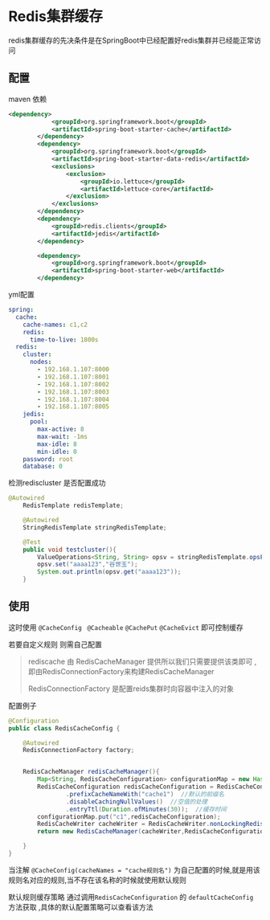 # Redis集群缓存

redis集群缓存的先决条件是在SpringBoot中已经配置好redis集群并已经能正常访问

## 配置

maven 依赖

```xml
<dependency>
            <groupId>org.springframework.boot</groupId>
            <artifactId>spring-boot-starter-cache</artifactId>
        </dependency>
        <dependency>
            <groupId>org.springframework.boot</groupId>
            <artifactId>spring-boot-starter-data-redis</artifactId>
            <exclusions>
                <exclusion>
                    <groupId>io.lettuce</groupId>
                    <artifactId>lettuce-core</artifactId>
                </exclusion>
            </exclusions>
        </dependency>
        <dependency>
            <groupId>redis.clients</groupId>
            <artifactId>jedis</artifactId>
        </dependency>

        <dependency>
            <groupId>org.springframework.boot</groupId>
            <artifactId>spring-boot-starter-web</artifactId>
        </dependency>
```

yml配置

```yml
spring:
  cache:
    cache-names: c1,c2
    redis:
      time-to-live: 1800s
  redis:
    cluster:
      nodes:
        - 192.168.1.107:8000
        - 192.168.1.107:8001
        - 192.168.1.107:8002
        - 192.168.1.107:8003
        - 192.168.1.107:8004
        - 192.168.1.107:8005
    jedis:
      pool:
        max-active: 8
        max-wait: -1ms
        max-idle: 8
        min-idle: 0
    password: root
    database: 0
```

检测rediscluster 是否配置成功

```java
@Autowired
    RedisTemplate redisTemplate;

    @Autowired
    StringRedisTemplate stringRedisTemplate;

    @Test
    public void testcluster(){
        ValueOperations<String, String> opsv = stringRedisTemplate.opsForValue();
        opsv.set("aaaa123","谷世玉");
        System.out.println(opsv.get("aaaa123"));
    }
```

## 使用

这时使用 `@CacheConfig `  `@Cacheable`  `@CachePut` `@CacheEvict`  即可控制缓存

若要自定义规则 则需自己配置

>    rediscache 由 RedisCacheManager  提供所以我们只需要提供该类即可 , 即由RedisConnectionFactory来构建RedisCacheManager  
>
>   RedisConnectionFactory 是配置reids集群时向容器中注入的对象

配置例子

```java
@Configuration
public class RedisCacheConfig {

    @Autowired
    RedisConnectionFactory factory;


    RedisCacheManager redisCacheManager(){
        Map<String, RedisCacheConfiguration> configurationMap = new HashMap<>();
        RedisCacheConfiguration redisCacheConfiguration = RedisCacheConfiguration.defaultCacheConfig()
                .prefixCacheNameWith("cache1")  //默认的前缀名
                .disableCachingNullValues()  //空值的处理
                .entryTtl(Duration.ofMinutes(30));  //缓存时间
        configurationMap.put("c1",redisCacheConfiguration);
        RedisCacheWriter cacheWriter = RedisCacheWriter.nonLockingRedisCacheWriter(factory);
        return new RedisCacheManager(cacheWriter,RedisCacheConfiguration.defaultCacheConfig(),configurationMap);

    }
}
```

当注解 `@CacheConfig(cacheNames = "cache规则名")`  为自己配置的时候,就是用该规则名对应的规则,当不存在该名称的时候就使用默认规则

默认规则缓存策略 通过调用`RedisCacheConfiguration` 的 `defaultCacheConfig` 方法获取 ,具体的默认配置策略可以查看该方法